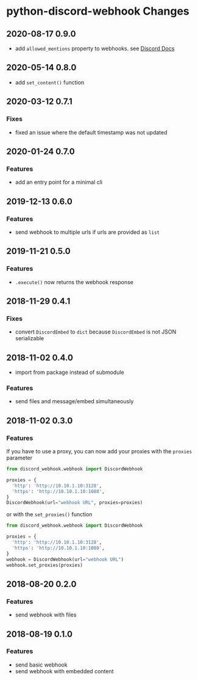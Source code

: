 # python-discord-webhook Changes

## 2020-08-17 0.9.0
- add `allowed_mentions` property to webhooks. see [Discord Docs](https://discord.com/developers/docs/resources/channel#allowed-mentions-object)

## 2020-05-14 0.8.0
- add `set_content()` function

## 2020-03-12 0.7.1

### Fixes
- fixed an issue where the default timestamp was not updated

## 2020-01-24 0.7.0

### Features
- add an entry point for a minimal cli

## 2019-12-13 0.6.0

### Features
- send webhook to multiple urls if urls are provided as `list`

## 2019-11-21 0.5.0

### Features
- `.execute()` now returns the webhook response

## 2018-11-29 0.4.1

### Fixes
- convert `DiscordEmbed` to `dict` because `DiscordEmbed` is not JSON serializable

## 2018-11-02 0.4.0

- import from package instead of submodule

### Features
- send files and message/embed simultaneously

## 2018-11-02 0.3.0

### Features
If you have to use a proxy, you can now add your proxies with the `proxies` parameter
```python
from discord_webhook.webhook import DiscordWebhook

proxies = {
  'http': 'http://10.10.1.10:3128',
  'https': 'http://10.10.1.10:1080',
}
DiscordWebhook(url="webhook URL", proxies=proxies)
```
or with the `set_proxies()` function
```python
from discord_webhook.webhook import DiscordWebhook

proxies = {
  'http': 'http://10.10.1.10:3128',
  'https': 'http://10.10.1.10:1080',
}
webhook = DiscordWebhook(url="webhook URL")
webhook.set_proxies(proxies)
```

## 2018-08-20 0.2.0

### Features
- send webhook with files

## 2018-08-19 0.1.0

### Features
- send basic webhook
- send webhook with embedded content

